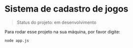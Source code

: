 <h1>Sistema de cadastro de jogos</h1>

>Status do projeto: em desenvolvimento

Para rodar esse projeto na sua máquina, por favor digite:

```
node app.js
```

